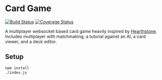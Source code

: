 # Card Game

[![Build Status](https://travis-ci.org/ezwang/card-game.svg?branch=master)](https://travis-ci.org/ezwang/card-game)
[![Coverage Status](https://coveralls.io/repos/github/ezwang/card-game/badge.svg?branch=master)](https://coveralls.io/github/ezwang/card-game?branch=master)

A multiplayer websocket based card game heavily inspired by [Hearthstone](https://playhearthstone.com/en-us/). Includes multiplayer with matchmaking, a tutorial against an AI, a card viewer, and a deck editor.

## Setup

```bash
npm install
./index.js
```
